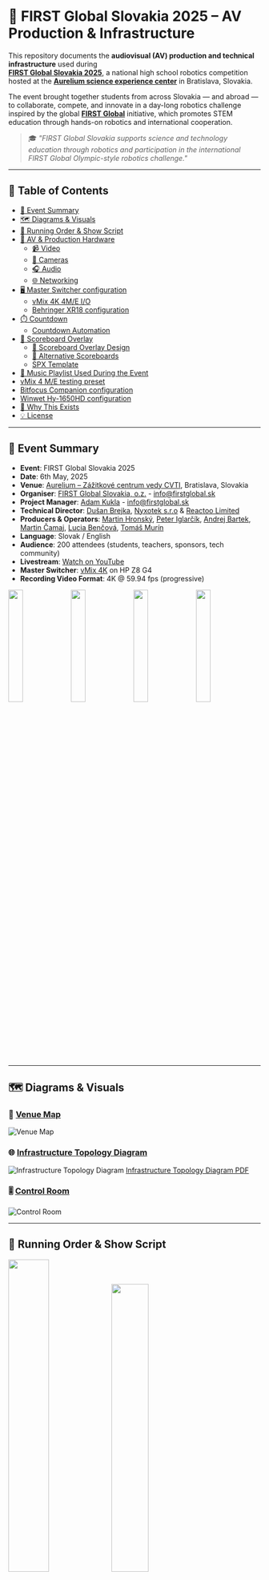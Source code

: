 # 🤖 FIRST Global Slovakia 2025 – AV Production & Infrastructure

This repository documents the **audiovisual (AV) production and technical infrastructure** used during  
**[FIRST Global Slovakia 2025](https://firstglobal.sk/)**, a national high school robotics competition hosted at the **[Aurelium science experience center](https://aurelium.sk)** in Bratislava, Slovakia.

The event brought together students from across Slovakia — and abroad — to collaborate, compete, and innovate in a day-long robotics challenge inspired by the global **[FIRST Global](https://first.global/)** initiative, which promotes STEM education through hands-on robotics and international cooperation.

> 🎓 *"FIRST Global Slovakia supports science and technology education through robotics and participation in the international FIRST Global Olympic-style robotics challenge."*


---

## 📑 Table of Contents

- [📅 Event Summary](#-event-summary)
- [🗺️ Diagrams & Visuals](#-diagrams--visuals)
- [📜 Running Order & Show Script](#-running-order--show-script)
- [🎥 AV & Production Hardware](#-av--production-hardware)
    - [📹 Video](#-video)
    - [🎥 Cameras](#-cameras)
    - [🎧 Audio](#-audio)
    - [🌐 Networking](#-networking)
- [🖥️ Master Switcher configuration](#-master-switcher-configuration)
    - [vMix 4K 4M/E I/O](#vmix-4k-4me-io)
    - [Behringer XR18 configuration](#behringer-xr18-configuration)
- [⏱️ Countdown](#countdown)
    - [Countdown Automation](#countdown-automation)
- [🧮 Scoreboard Overlay](#-scoreboard-overlay)
    - [🎨 Scoreboard Overlay Design](#-scoreboard-overlay-design)
    - [🧪 Alternative Scoreboards](#-alternative-scoreboards)
    - [SPX Template](#spx-template)
- [🎵 Music Playlist Used During the Event](#-music-playlist-used-during-the-event)
- [vMix 4 M/E testing preset](#vmix-4-me-testing-preset)
- [Bitfocus Companion configuration](#bitfocus-companion-configuration)
- [Winwet Hy-1650HD configuration](#winwet-hy-1650hd-configuration)
- [🙌 Why This Exists](#-why-this-exists)
- [💡 License](#-license)

---

## 📅 Event Summary

- **Event**: FIRST Global Slovakia 2025
- **Date**: 6th May, 2025
- **Venue**: [Aurelium – Zážitkové centrum vedy CVTI](https://aurelium.sk), Bratislava, Slovakia
- **Organiser**: [FIRST Global Slovakia, o.z.](https://firstglobal.sk) - [info@firstglobal.sk](info@firstglobal.sk)
- **Project Manager**: [Adam Kukla](https://www.linkedin.com/in/adam-kukla-69563640/) - [info@firstglobal.sk](info@firstglobal.sk)
- **Technical Director**: [Dušan Brejka](https://www.linkedin.com/in/dusanbrejka), [Nyxotek s.r.o](https://nyxotek.com) & [Reactoo Limited](https://reactoo.com)
- **Producers & Operators**: [Martin Hronský](https://www.linkedin.com/in/mhronsky/), [Peter Iglarčík](https://github.com/Peter-Iglarcik), [Andrej Bartek](https://www.facebook.com/andrej.bartek.1), [Martin Čamaj](https://camajko.sk/), [Lucia Benčová](https://www.linkedin.com/in/lucia-bencova-750b04327/), [Tomáš Murín](https://www.instagram.com/murin.original/)
- **Language**: Slovak / English
- **Audience**: 200 attendees (students, teachers, sponsors, tech community)
- **Livestream**: [Watch on YouTube](https://www.youtube.com/watch?v=Bdw5WTcBl3U)
- **Master Switcher**: [vMix 4K](https://www.vmix.com/software/vmix-4k.aspx) on HP Z8 G4
- **Recording Video Format**: 4K @ 59.94 fps (progressive)

[<img src="https://github.com/DusanBrejka/first-global-slovakia-2025-production/blob/master/docs/first_global1.jpg?raw=true" width="24%" />](docs/first_global1.jpg)
[<img src="https://github.com/DusanBrejka/first-global-slovakia-2025-production/blob/master/docs/first_global2.jpg?raw=true" width="24%" />](docs/first_global2.jpg)
[<img src="https://github.com/DusanBrejka/first-global-slovakia-2025-production/blob/master/docs/first_global3.jpg?raw=true" width="24%" />](docs/first_global3.jpg)
[<img src="https://github.com/DusanBrejka/first-global-slovakia-2025-production/blob/master/docs/first_global4.jpg?raw=true" width="24%" />](docs/first_global4.jpg)

---

## 🗺️ Diagrams & Visuals

### 📌 [Venue Map](docs/venue_map.png)
![Venue Map](docs/venue_map.png)

### 🌐 [Infrastructure Topology Diagram](docs/infrastructure_diagram.png)
![Infrastructure Topology Diagram](docs/infrastructure_diagram.png)
[Infrastructure Topology Diagram PDF](docs/infrastructure_diagram.pdf)

### 🎚️ [Control Room](docs/control_room_photo.jpg)
![Control Room](docs/control_room_photo.jpg)

---

## 📜 Running Order & Show Script

[<img src="https://github.com/DusanBrejka/first-global-slovakia-2025-production/blob/master/docs/fg_script1.png?raw=true" width="40%" />](docs/fg_script1.png)
[<img src="https://github.com/DusanBrejka/first-global-slovakia-2025-production/blob/master/docs/fg_script2.png?raw=true" width="38.4%" />](docs/fg_script2.png)

The following documents contain the official running order and livestream script for the event. It was collaboratively authored by **[Martin Hronský](https://www.linkedin.com/in/mhronsky/)** and **[Adam Kukla](https://www.linkedin.com/in/adam-kukla-69563640/)**, initially written in Slovak and later translated into English for the purpose of this repository.

These materials were crucial in maintaining a consistent show flow, ensuring smooth transitions between segments, and aligning the entire production team — from technical crew to stage management and commentators.

[First_Global_Slovakia_2025_script.xlsx](docs/First_Global_Slovakia_2025_script.xlsx)


---

## 🎥 AV & Production Hardware

### 📹 Video
- HP Z8 G4 (2x RTX 4000 Ada)
- HP ZBook Fury 15 (RTX 4000)
- 2x Lenovo P14s G4 (RTX A500)
- Winwet Hy-1650HD
- Elgato Stream Deck XL
- Elgato Stream Deck Mini
- Elgato Stream Deck +
- 2x ZowieBox 4K HDMI PoE 
- 4x Dell P2417/P2319h
- 2x Dell U2722D (confidence monitors)
- 1x Samsung 65" 4K QLED TV (Arena Countdown)
- 3x HDMI splitters
- Feelworld LUT7S SDI (master out)
- Feelworld D71-H (stage i/o)
- Feelworld WSP HDMI

### 🎥 Cameras
- 3x Obsbot Tail Air (NDI+HDMI) + 1x Remote
- 3x Z Cam E2N (NDI+HDMI)
  - paired with 2x Hammer Energy 2 phones as monitors
- 2x Google Pixel 6 with Larix Broadcaster 1.2.2 (1080p60 SRT)

### 🎧 Audio
- 🎤 Wireless Mics:
    - 4x Sennheiser EM 100 G4 (receivers)
    - 4x Sennheiser SKM 100 G4 (handheld mics)
- 🎧 IEMs & Monitoring:
    - 1x Sennheiser SR IEM G4 (transmitter)
    - 4x Sennheiser EK IEM G4 (receivers)
    - 4x Sennheiser IE 200 (in-ears)
    - 3x Audio-Technica ATH M20x
- 🎛️ Mix & Control:
    - Behringer XR18 digital mixer
    - Behringer BCF2000 motorised controller
    - iPad + Mixing Station app
    - Google Pixel 3A + Mixing Station
    - Roland CM-30 monitor speaker
    - Shure SM57
- 🔊 PA system: Provided by Aurelium

### 🌐 Networking
- UniFi Dream Machine Pro (UDM-PRO)
- 2x UniFi U6
- 1x UniFi U6+
- UniFi Flex Mini
- TP-Link TL-SG105 PoE switch

---

## 🖥️ Master Switcher configuration
- **HP Z8 G4** capable of running 40K60 multicam production
- 2x Intel Xeon Platinum 8268 24-Core 2.90GHz (3.90GHz Boost, 205W)
- 256GB DDR4-3200 ECC RAM - 8x 32GB PC4-25600 2Rx8
- 2x Nvidia RTX 4000 Ada Generation:
    - vMix 4K
    - NDI Bridge & FFMPEG Transcoder
- Magewell Pro capture quad HDMI
- Elgato Cam Link 4K
- Blackmagic Design Intensity Pro 4K
- Intel X550-T2 10G Ethernet
- Software:
    - vMix 4K
    - NDI Bridge
    - NDI Remote
    - FFMPEG
    - Bitfocus Companion
    - X AiR Edit
    - iZotope Ozone 9
    - SPX Graphics

---

## vMix 4K 4M/E I/O
- **Inputs (30x)**:
    - 4x HDMI inputs (2x Z Cam E2N, 1x Obsbot Tail Air, Production Laptop)
    - 3x NDI|HX3 inputs (2x Obsbot Tail Air, 1x ZowieBox - Stage Laptop)
    - 2x SRT inputs (2x Google Pixel 6 with Larix Broadcaster 1.2.2) - we specifically did not choose the Newtek NDI app as it only supports up to 30fps, not 60fps
    - 3x PPTX presentations (Intro, Outro ceremony, Sponsors)
    - 1x Backgrounds playlist (for DVEs)
    - 1x VT playlist (Teams, Partners, Intro ceremony)
    - 2x Audio playlist (YouTube Audio library, background music)
    - 1x Logos playlist (for overlays)
    - 3x Arena Countdown transparent video (1x Original, 2x Virtual - cropped for overlays)
    - 1x SPX overlays (Lower thirds, Scoreboard, Team info)
    - 1x Stage hints (for confidence monitors in case of IEM failure)
    - 1x Current time GFX (for confidence monitors)
    - 1x Stereo Audio input (XR18 Bus 1-2 USB return; automixed handheld mics, compressed as group in XR18; delay 120ms)
    - 1x Blank input (to black out M/Es)
    - 2x Stinger transitions
    - 4x Mix/Effect (PGM, Mix2, Mix3, Mix4)
- **Video Outputs (6x)**:
    - PGM output (1080p Stream, 4K Record, External BMD Intensity Pro 4K -> Feelworld LUT7S)
    - Mix2 output (Venue projector via NDI -> vMix 4K on HP ZBook Fury 15 -> HDMI fullscreen)
    - Mix3 output (Confidence monitors via NDI -> vMix 4K on HP ZBook Fury 15 -> HDMI fullscreen)
    - Mix4 output (Arena Countdown/sponsors via NDI -> NDI Bridge -> ZowieBox - Samsung TV)
    - Full screen Multiview 1 (2+8)
    - Full screen Multiview 2 (16)
- **Audio Outputs (8x)**:
    - Master - ATH M20x (editor)
    - Headphones - ATH M20x (director)
    - Bus A - XR18 USB 1-2 send to channels 5-6 (VTs)
    - Bus B - XR18 USB 3-4 send to channels 7-8 (Countdown)
    - Bus C - XR18 USB 5-6 send to channels 9-10 (Background music)
- **Control**:
    - Winwet 1650HD (Main PVW/PGM)
    - Elgato Stream Deck XL (PVW, PGM, Mix2, Mix3, Mix4, Ovl1, Ovl2, Ovl3, Ovl4, Media player)
    - Elgato Stream Deck Mini (Countdown configure, reset, start, stop, Overlays toggle)
    - Elgato Stream Deck + (Audio control, Intercom)
    - 3x NDI PTZ control
    - 3x NDI Tally Light (2x Z Cam E2N, 1x Zowiebox - Stage Laptop)

---

## Behringer XR18 configuration
- **Inputs**:
    - 1 Wireless mic (Sennheiser EM 100 G4)
    - 2 Wireless mic (Sennheiser EM 100 G4)
    - 3 Wireless mic (Sennheiser EM 100 G4)
    - 4 Wireless mic (Sennheiser EM 100 G4)
    - 5 vMix USB 1 return L (VTs)
    - 6 vMix USB 2 return R (VTs)
    - 7 vMix USB 3 return L (Countdown)
    - 8 vMix USB 4 return R (Countdown)
    - 9 vMix USB 5 return L (Background music)
    - 10 vMix USB 6 return R (Background music)
    - 11 Wired mic (Shure SM57) for talkback/intercom
- **Outputs**:
    - Master out (to house PA system)
    - Bus 1-2 (USB 1-2 return to vMix)
    - Aux 5 - IEM out to Sennheiser SR IEM G4
    - Aux 6 - Master out to Roland CM-30
- **Control**:
    - iPad + Mixing Station app
    - Google Pixel 3A + Mixing Station app
    - Behringer BCF2000 motorised controller

---

## Countdown
The Arena Countdown is a custom-made transparent WebM (VP9+Opus) video with a timer and event logos. It is used as an overlay along with SPX template on the main output and also displayed on the TV in the arena.

It was originally created as an HTML5 page by [Martin Čamaj](https://camajko.sk) available on [Screentimer.Camajko.sk](https://www.screentimer.camajko.sk).
This was then recorded in OBS (with custom CSS to enable background transparency) into 3 renditions - with black, green and transparent background.

It is designed to be used with vMix 4K and can be controlled via the Elgato Stream Deck Mini. The countdown can be configured, reset, started, and stopped using the buttons on the Stream Deck Mini.

[<img src="https://github.com/DusanBrejka/first-global-slovakia-2025-production/blob/master/docs/countdown_black.png?raw=true" width="30%" />](docs/countdown_black.png) 
[<img src="https://github.com/DusanBrejka/first-global-slovakia-2025-production/blob/master/docs/countdown_green.png?raw=true" width="30%" />](docs/countdown_green.png)

Alternative version with green background to key out was created in case vMix didn't properly support transparent WebMs, but was not used during the show as no transparency or keying was needed.

### Countdown Automation
The countdown automation is controlled via the Elgato Stream Deck Mini, which has buttons for:
- **Arena Timer TV Toggle**: Sets the Arena TV (Mix 4) to the countdown video or Sponsors presentation loop
- **Timer RESET**: Resets the countdown 2:30 and stops the timer
- **Timer START**: Starts or pauses the countdown timer
- **Logo Overlay**: Toggles the static logo overlay on and off (Ovl 2)
- **SPX Overlay**: Toggles the SPX fullscreen overlays on and off (Ovl 3)
- **Timer Overlay**: Toggles the countdown cropped virtual input overlay on and off (Ovl 4)

[<img src="https://github.com/DusanBrejka/first-global-slovakia-2025-production/blob/master/vmix-4me/streamdeck_mini_photo.jpg?raw=true" width="40%" />](vmix-4me/streamdeck_mini_photo.jpg)

---

## 🧮 Scoreboard Overlay

We used a **custom [SPX graphics overlay](https://www.spx.graphics)** for the live scoreboard display, rendered as a web browser input in vMix, additionally overlaid by a transparent video input for the countdown timer.

It was visible throughout matches and featured:
- Match number
- Team and School names
- Timer (2:30 match duration)
- Branding for *FIRST Global Slovakia*

### 🎨 Scoreboard Overlay Design
The scoreboard was designed to be clear and readable on various backgrounds, and was used to keep the audience informed about the current match status:

![scoreboard2.png](docs/scoreboard2.png)
![scoreboard3.png](docs/scoreboard3.png)
![scoreboard4.png](docs/scoreboard4.png)

### 🧪 Alternative Scoreboards
Alternative scoreboard versions in different sizes were designed during pre-production testing, but were ultimately **not used** in the final broadcast. Below are example screenshots of those alternative versions:

<details >
  <summary><strong>Click to expand the list</strong></summary>

![scoreboard_alt1.jpg](docs/scoreboard_alt1.jpg)
![scoreboard_alt2.jpg](docs/scoreboard_alt2.jpg)
</details>

### SPX Template
This SPX template was developed by **[Martin Hronský](https://www.linkedin.com/in/mhronsky/)**, later modernised by **[Dušan Brejka](https://brejka.sk/)** and made publicly available on [Martin's Github repository](https://github.com/MackoSKZH/fg-2025-templates).

The SPX overlay and countdown timer were turned on and off during the event using dedicated buttons on the Elgato Stream Deck Mini.
The SPX server was running on the vMix master switcher machine and the text fields of the scoreboard were updated via dedicated laptop connected to the same network.

![spx.png](docs/spx.png)

---

## 🎵 Music Playlist Used During the Event

All music used during the event was sourced from the [YouTube Audio Library](https://www.youtube.com/audiolibrary), which provides free music for creators. Our selection was driven by the need for dynamic, non-distracting background tracks that would suit a wide variety of scenes. We prioritized tracks that had a cinematic or rhythmic quality, modern production, and would keep the energy consistent across the stream.

Below is a list of all tracks used:

<details >
  <summary><strong>Click to expand the list</strong></summary>

| Artist              | Title                            | Duration |
|---------------------|----------------------------------|----------|
| Adam MacDougall     | Future Freeway                   | 4:40     |
| Anno Domini Beats   | Lifelong                         | 4:05     |
| Bail Bonds          | I Feel It All So Deeply          | 0:57     |
| Bobby Richards      | Brass Orchid                     | 2:26     |
| Bobby Richards      | Mirror Mind                      | 1:54     |
| Bobby Richards      | Muriel                           | 1:44     |
| Corbyn Kites        | Birds                            | 2:00     |
| Corbyn Kites        | Instant Crush                    | 1:57     |
| Causmic             | Business As Usual                | 2:45     |
| Causmic             | Contact                          | 2:50     |
| Causmic             | Distant Love                     | 2:50     |
| Causmic             | Flight To Tunisia                | 2:56     |
| Causmic             | Hasta La Vista                   | 3:12     |
| Causmic             | Much Higher                      | 2:50     |
| Causmic             | Side Show                        | 3:04     |
| Causmic             | Soul Searching                   | 2:50     |
| Causmic             | Stranger Things                  | 2:58     |
| Causmic             | The High Line                    | 2:54     |
| Cumbia Deli         | Summer Somewhere In Cuba         | 2:43     |
| DivKid              | Polaroid Memories                | 2:48     |
| Dyalla              | Back to the 80s                  | 2:02     |
| Dyalla              | Good Energy                      | 2:29     |
| Dyalla              | Observer                         | 2:57     |
| Dyalla              | Refresher                        | 1:56     |
| Dyalla              | Sesame                           | 1:54     |
| Everet Almond       | Country Rough                    | 2:39     |
| Everet Almond       | Get Over It                      | 2:46     |
| Everet Almond       | Running It Down                  | 3:02     |
| Everet Almond       | Win The Battle Win The War       | 2:38     |
| French Fuse         | Tropic Fuse                      | 1:49     |
| Futuremono          | Komorebi                         | 2:19     |
| Geographer          | Alley Cat                        | 3:03     |
| Geographer          | Arpeggisynth                     | 2:52     |
| Geographer          | Arp Bounce                       | 4:07     |
| Geographer          | Day Sparkles                     | 2:42     |
| Geographer          | Easy Shake                       | 2:11     |
| Geographer          | Feather Duster                   | 1:30     |
| Geographer          | Fine Line                        | 2:35     |
| Geographer          | Luge                             | 2:37     |
| Geographer          | Slip                             | 2:28     |
| Geographer          | Synergy                          | 2:42     |
| Geographer          | Time Parade                      | 3:32     |
| half.cool           | Gemini                           | 2:26     |
| half.cool           | Hey There                        | 1:36     |
| half.cool           | Insta Beat Vixens                | 1:54     |
| half.cool           | Next Steps                       | 2:20     |
| half.cool           | Peachy                           | 1:38     |
| half.cool           | Sharp Edges                      | 2:27     |
| half.cool           | This Close                       | 2:13     |
| half.cool           | Virtual Roaming Charges          | 1:40     |
| half.cool           | Will 2 Pwr                       | 2:20     |
| half.cool           | Yes and No at the Same Time      | 2:40     |
| Jeremy Black        | Hannon                           | 3:39     |
| Jeremy Black        | West Bad                         | 3:36     |
| Jeremy Korpas       | Let's Keep Trying                | 1:40     |
| Jeremy Korpas       | Sugar High                       | 1:50     |
| josh pan            | Calvin Harris                    | 2:36     |
| josh pan            | Guitar House                     | 2:12     |
| NoMBe               | Back To The Future Jellyfish     | 3:25     |
| NoMBe               | Colour Of Your Face              | 2:08     |
| NoMBe               | Perfect Ten To Me                | 2:04     |
| Ofshane             | One More Time                    | 2:43     |
| Quincas Moreira     | Funky Carioca                    | 3:04     |
| Ramzoid             | Princess                         | 2:54     |
| SefChol             | Always the Same                  | 3:04     |
| SefChol             | Circle Dance                     | 2:41     |
| SefChol             | It's Almost Over                 | 3:01     |
| SefChol             | Soft Knives                      | 3:37     |
| SefChol             | Take it Slow                     | 2:59     |
| SefChol             | Two Sides                        | 3:14     |
| Slynk               | Alone Time                       | 3:21     |
| Spence              | Retrograde                       | 2:59     |
| The Soundlings      | Distrust The System              | 2:18     |
| The Soundlings      | Moving In The Shadows            | 2:29     |
| TrackTribe          | Pioneers                         | 2:50     |

</details>

---

## vMix 4 M/E testing preset
[Colours_test.vmix](vmix-4me/colours_test.vmix)

This is a 4 M/E boilerplate - preset for vMix 4K useful for testing complex routing options. It includes 16 inputs mixable into 4 Mix outputs with fade transition and current time as static overlay on Mix 4. PGM is routable to other Mixes.
![vMix_colours_test.png](vmix-4me/vMix_colours_test.png)

You should ideally use this preset along with Bitfocus Companion configuration file for the Elgato Stream Deck XL mentioned below.

## Bitfocus Companion configuration
[vmix_4me_sdxl.companionconfig](vmix-4me/vmix_4me_sdxl.companionconfig) - compatible with Elgato Stream Deck XL

![streamdeck_xl_photo.jpg](vmix-4me/streamdeck_xl_photo.jpg)

This is a Bitfocus Companion configuration file for the Elgato Stream Deck XL, which includes buttons for controlling vMix 4K 4 M/E setup.
It allows you to control the Preview (PVW), Program (PGM), Full screen 1-2 output, Mixes 2-4 (Mix 1 = PGM), Overlays, and media players directly from the Stream Deck XL along with other controllers.

[<img src="https://github.com/DusanBrejka/first-global-slovakia-2025-production/blob/master/vmix-4me/buttons1.png?raw=true" width="30%" />](vmix-4me/buttons1.png)
[<img src="https://github.com/DusanBrejka/first-global-slovakia-2025-production/blob/master/vmix-4me/buttons2.png?raw=true" width="30%" />](vmix-4me/buttons2.png)
[<img src="https://github.com/DusanBrejka/first-global-slovakia-2025-production/blob/master/vmix-4me/buttons3.png?raw=true" width="30%" />](vmix-4me/buttons3.png)

Preview (PVW) input buttons are cutting (sending) the input to the Preview bus on Mix 1, while the Program (PGM) input buttons are cutting the input to the PGM bus without changing the preview. This behaviour is more common for matrix switchers such as Winwet Hy-1650HD used in conjunction with other master switchers, where the Preview bus is used to prepare the next input before cutting it to the Program output.

The Mix buttons allow you to control the Mixes 2-4 which are typically set as outputs 2-4 in vMix.
![vmix_outputs.png](vmix-4me/vmix_outputs.png)

In Bitfocus Companion, the Input buttons on Mix 2-4 are set to send the Input to the Preview of that Mix and straight after transition it to the Program output of that Mix via Fade transition with a duration of 300ms by default. This duration is configured as a $(custom:mix_transition_duration) variable in the configuration file, which can be adjusted to your needs globally.
![buttons_mix2.png](vmix-4me/buttons_mix2.png)

---

## Winwet Hy-1650HD configuration
[winwet_hy-1650hd_vmix_config.config](vmix-4me/winwet_hy-1650hd_vmix_config.config) - vMix Shortcuts & Activators

>❗Warning: Backup your current vMix configuration before importing this file❗

Importing this configuration will overwrite your existing vMix Shortcuts and Activators and reset all the other settings to vMix defaults. I suggest importing it manually by modifying your current XML configuration to ensure you don't lose any other settings you may have.

![winwet_hy-1650hd.jpg](vmix-4me%2Fwinwet_hy-1650hd.jpg)

---

## 🙌 Why This Exists

All of the documentation, diagrams, and configurations in this repository are shared openly to support students, educators, and aspiring AV professionals who are curious about **real-world live video production at scale**. By publishing the full technical setup behind FIRST Global Slovakia 2025, my goal is to **demystify complex AV workflows** and encourage more young people to explore the fields of **video engineering, broadcast infrastructure, and live event production**.

Whether you're setting up a school livestream, running a robotics competition, or just love the intersection of **STEM, media, and creativity** — I hope this serves as a helpful starting point and inspiration.

> — Dušan Brejka, Technical Director & AV Engineer  
> [brejka.sk](https://brejka.sk) | [Nyxotek s.r.o.](https://nyxotek.com)

---

## 💡 License

This repository and all its contents (documentation, diagrams, configurations, and media) are licensed under:

### [Creative Commons Attribution-NonCommercial 4.0 International (CC BY-NC 4.0)](https://creativecommons.org/licenses/by-nc/4.0/)

You are free to:
- **Share** — copy and redistribute the material in any medium or format
- **Adapt** — remix, transform, and build upon the material

**Under the following terms:**
- **Attribution** — You must give appropriate credit to the original authors:
    - **Dušan Brejka** (main documentation and repository owner)
    - **Martin Hronský** and **Adam Kukla** (event running order and livestream script)
    - **Martin Hronský** and **Dušan Brejka** (SPX scoreboard overlay)
    - **Martin Čamaj** (Arena Countdown HTML5 page)

  Please link to this repository or [https://brejka.sk](https://brejka.sk) when citing or referencing the content.
- **NonCommercial** — You may not use the material for commercial purposes.

Commercial use (such as for paid events, services, or products) requires **prior written permission**.

📩 Contact: [Dušan Brejka](https://brejka.sk) — [Nyxotek s.r.o.](https://nyxotek.com)

© 2025 Dušan Brejka. All rights reserved.